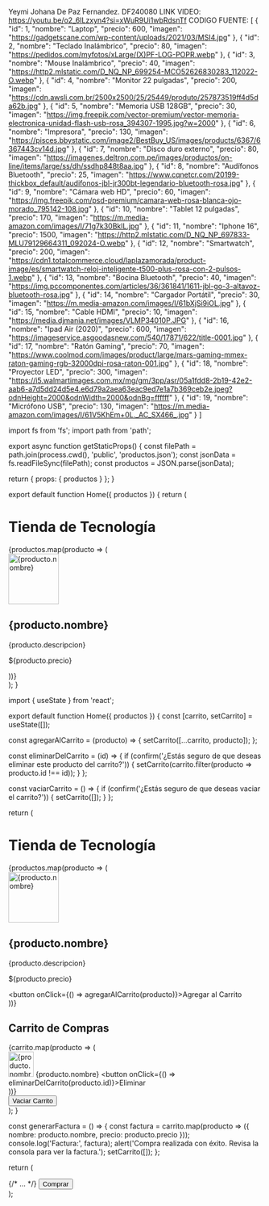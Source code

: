 Yeymi Johana De Paz Fernandez. DF240080
LINK VIDEO: https://youtu.be/o2_6ILzxyn4?si=xWuR9Ui1wbRdsnTf
CODIGO FUENTE:
[
  {
    "id": 1,
    "nombre": "Laptop",
    "precio": 600,
    "imagen": "https://gadgetscane.com/wp-content/uploads/2021/03/MSI4.jpg"
  },
  {
    "id": 2,
    "nombre": "Teclado Inalámbrico",
    "precio": 80,
    "imagen": "https://pedidos.com/myfotos/xLarge/(X)PF-LOG-POPR.webp"
  },
  {
    "id": 3,
    "nombre": "Mouse Inalámbrico",
    "precio": 40,
    "imagen": "https://http2.mlstatic.com/D_NQ_NP_699254-MCO52626830283_112022-O.webp"
  },
  {
    "id": 4,
    "nombre": "Monitor 22 pulgadas",
    "precio": 200,
    "imagen": "https://cdn.awsli.com.br/2500x2500/25/25449/produto/257873519ff4d5da62b.jpg"
  },
  {
    "id": 5,
    "nombre": "Memoria USB 128GB",
    "precio": 30,
    "imagen": "https://img.freepik.com/vector-premium/vector-memoria-electronica-unidad-flash-usb-rosa_394307-1995.jpg?w=2000"
  },
  {
    "id": 6,
    "nombre": "Impresora",
    "precio": 130,
    "imagen": "https://pisces.bbystatic.com/image2/BestBuy_US/images/products/6367/6367443cv14d.jpg"
  },
  {
    "id": 7,
    "nombre": "Disco duro externo",
    "precio": 80,
    "imagen": "https://imagenes.deltron.com.pe/images/productos/on-line/items/large/ss/dh/ssdhp848t8aa.jpg"
  },
  {
    "id": 8,
    "nombre": "Audífonos Bluetooth",
    "precio": 25,
    "imagen": "https://www.cqnetcr.com/20199-thickbox_default/audifonos-jbl-jr300bt-legendario-bluetooth-rosa.jpg"
  },
  {
    "id": 9,
    "nombre": "Cámara web HD",
    "precio": 60,
    "imagen": "https://img.freepik.com/psd-premium/camara-web-rosa-blanca-ojo-morado_795142-108.jpg"
  },
  {
    "id": 10,
    "nombre": "Tablet 12 pulgadas",
    "precio": 170,
    "imagen": "https://m.media-amazon.com/images/I/71g7k30BklL.jpg"
  },
  {
    "id": 11,
    "nombre": "Iphone 16",
    "precio": 1500,
    "imagen": "https://http2.mlstatic.com/D_NQ_NP_697833-MLU79129664311_092024-O.webp"
  },
  {
    "id": 12,
    "nombre": "Smartwatch",
    "precio": 200,
    "imagen": "https://cdn1.totalcommerce.cloud/laplazamorada/product-image/es/smartwatch-reloj-inteligente-t500-plus-rosa-con-2-pulsos-1.webp"
  },
  {
    "id": 13,
    "nombre": "Bocina Bluetooth",
    "precio": 40,
    "imagen": "https://img.pccomponentes.com/articles/36/361841/1611-jbl-go-3-altavoz-bluetooth-rosa.jpg"
  },
  {
    "id": 14,
    "nombre": "Cargador Portátil",
    "precio": 30,
    "imagen": "https://m.media-amazon.com/images/I/61bXjSi9iOL.jpg"
  },
  {
    "id": 15,
    "nombre": "Cable HDMI",
    "precio": 10,
    "imagen": "https://media.djmania.net/images/VLMP34010P.JPG"
  },
  {
    "id": 16,
    "nombre": "Ipad Air (2020)",
    "precio": 600,
    "imagen": "https://imageservice.asgoodasnew.com/540/17871/622/title-0001.jpg"
  },
  {
    "id": 17,
    "nombre": "Ratón Gaming",
    "precio": 70,
    "imagen": "https://www.coolmod.com/images/product/large/mars-gaming-mmex-raton-gaming-rgb-32000dpi-rosa-raton-001.jpg"
  },
  {
    "id": 18,
    "nombre": "Proyector LED",
    "precio": 300,
    "imagen": "https://i5.walmartimages.com.mx/mg/gm/3pp/asr/05a1fdd8-2b19-42e2-aab6-a7d5dd24d5e4.e6d79a2aea63eac9ed7e1a7b369ceb2e.jpeg?odnHeight=2000&odnWidth=2000&odnBg=ffffff"
  },
  {
    "id": 19,
    "nombre": "Micrófono USB",
    "precio": 130,
    "imagen": "https://m.media-amazon.com/images/I/61V5KhEm+0L._AC_SX466_.jpg"
  }
]

import fs from 'fs';
import path from 'path';

export async function getStaticProps() {
  const filePath = path.join(process.cwd(), 'public', 'productos.json');
  const jsonData = fs.readFileSync(filePath);
  const productos = JSON.parse(jsonData);

  return {
    props: {
      productos
    }
  };
}

export default function Home({ productos }) {
  return (
    <div>
      <h1>Tienda de Tecnología</h1>
      <div>
        {productos.map(producto => (
          <div key={producto.id}>
            <img src={producto.imagen} alt={producto.nombre} width="100" />
            <h2>{producto.nombre}</h2>
            <p>{producto.descripcion}</p>
            <p>${producto.precio}</p>
          </div>
        ))}
      </div>
    </div>
  );
}

import { useState } from 'react';

export default function Home({ productos }) {
  const [carrito, setCarrito] = useState([]);

  const agregarAlCarrito = (producto) => {
    setCarrito([...carrito, producto]);
  };

  const eliminarDelCarrito = (id) => {
    if (confirm('¿Estás seguro de que deseas eliminar este producto del carrito?')) {
      setCarrito(carrito.filter(producto => producto.id !== id));
    }
  };

  const vaciarCarrito = () => {
    if (confirm('¿Estás seguro de que deseas vaciar el carrito?')) {
      setCarrito([]);
    }
  };

  return (
    <div>
      <h1>Tienda de Tecnología</h1>
      <div>
        {productos.map(producto => (
          <div key={producto.id}>
            <img src={producto.imagen} alt={producto.nombre} width="100" />
            <h2>{producto.nombre}</h2>
            <p>{producto.descripcion}</p>
            <p>${producto.precio}</p>
            <button onClick={() => agregarAlCarrito(producto)}>Agregar al Carrito</button>
          </div>
        ))}
      </div>
      <h2>Carrito de Compras</h2>
      <div>
        {carrito.map(producto => (
          <div key={producto.id}>
            <img src={producto.imagen} alt={producto.nombre} width="50" />
            <span>{producto.nombre}</span>
            <button onClick={() => eliminarDelCarrito(producto.id)}>Eliminar</button>
          </div>
        ))}
      </div>
      <button onClick={vaciarCarrito}>Vaciar Carrito</button>
    </div>
  );
}

const generarFactura = () => {
    const factura = carrito.map(producto => ({
      nombre: producto.nombre,
      precio: producto.precio
    }));
    console.log('Factura:', factura);
    alert('Compra realizada con éxito. Revisa la consola para ver la factura.');
    setCarrito([]);
  };
  
  return (
    <div>
      {/* ... */}
      <button onClick={generarFactura}>Comprar</button>
    </div>
  );
